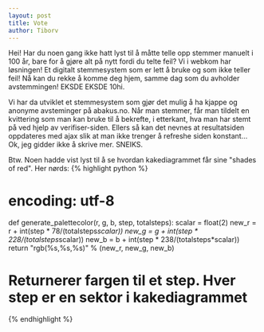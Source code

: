 ```yaml
---
layout: post
title: Vote
author: Tiborv
---
```


Hei! Har du noen gang ikke hatt lyst til å måtte telle opp stemmer manuelt i 100 år, bare for å gjøre alt på nytt fordi du telte feil? Vi i webkom har løsningen! Et digitalt stemmesystem som er lett å bruke og som ikke teller feil! Nå kan du rekke å komme deg hjem, samme dag som du avholder avstemmingen! EKSDE EKSDE 10hi.
</sarkasme>

Vi har da utviklet et stemmesystem som gjør det mulig å ha kjappe og anonyme avsteminger på abakus.no. Når man stemmer, får man tildelt en kvittering som man kan bruke til å bekrefte, i etterkant, hva man har stemt på ved hjelp av verifiser-siden. Ellers så kan det nevnes at resultatsiden oppdateres med ajax slik at man ikke trenger å refreshe siden konstant… 
Ok, jeg gidder ikke å skrive mer. SNEIKS.

Btw. Noen hadde vist lyst til å se hvordan kakediagrammet får sine "shades of red". 
Her nørds:
{% highlight python %}
# encoding: utf-8

def generate_palettecolor(r, g, b, step, totalsteps):
    scalar = float(2)
    new_r = r + int(step * 78/(totalsteps*scalar))
    new_g = g + int(step * 228/(totalsteps*scalar))
    new_b = b + int(step * 238/(totalsteps*scalar))
    return "rgb(%s,%s,%s)" % (new_r, new_g, new_b)

# Returnerer fargen til et step. Hver step er en sektor i kakediagrammet 
{% endhighlight %}
